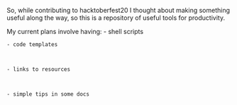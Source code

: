 So, while contributing to hacktoberfest20 I thought about making something useful along the way, so this is a repository of useful tools for productivity.

My current plans involve having: 
    - shell scripts
    
    
    
    - code templates
    
    
    
    - links to resources
   
   
   
    - simple tips in some docs
